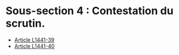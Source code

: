 # Sous-section 4 : Contestation du scrutin.

* [Article L1441-39](./LEGIARTI000006901523.md)
* [Article L1441-40](./LEGIARTI000006901524.md)
